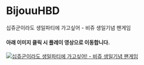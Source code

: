 # BijouuHBD
십쥬군이라도 생일파티에 가고싶어 - 비쥬 생일기념 팬게임

#### 아래 이미지 클릭 시 플레이 영상으로 이동합니다.
[![십쥬군이라도 생일파티에 가고싶어! - 비쥬 생일기념 팬게임](http://img.youtube.com/vi/JKDMrWWpl-4/0.jpg)](https://youtu.be/JKDMrWWpl-4?t=0s)
